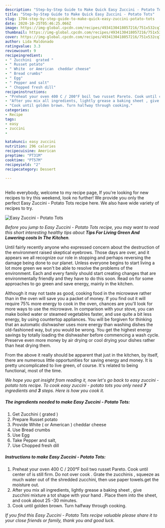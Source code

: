```yaml
---
description: "Step-by-Step Guide to Make Quick Easy Zuccini - Potato Tots"
title: "Step-by-Step Guide to Make Quick Easy Zuccini - Potato Tots"
slug: 1704-step-by-step-guide-to-make-quick-easy-zuccini-potato-tots
date: 2020-10-25T05:46:25.066Z
image: https://img-global.cpcdn.com/recipes/4934130418057216/751x532cq70/easy-zuccini-potato-tots-recipe-main-photo.jpg
thumbnail: https://img-global.cpcdn.com/recipes/4934130418057216/751x532cq70/easy-zuccini-potato-tots-recipe-main-photo.jpg
cover: https://img-global.cpcdn.com/recipes/4934130418057216/751x532cq70/easy-zuccini-potato-tots-recipe-main-photo.jpg
author: Lida Maldonado
ratingvalue: 3.3
reviewcount: 9
recipeingredient:
- " Zucchini  grated "
- " Russet potato"
- " White  or American  cheddar cheese"
- " Bread crumbs"
- " Egg"
- " Pepper and salt"
- " Chopped fresh dill"
recipeinstructions:
- "Preheat your oven 400 C / 200°F boil two russet Pareto. Cook until center of is still firm. Do not over cook . Grate  the zucchinis , squeeze as much water out of the shredded zucchini, then use paper towels.get the moisture out."
- "After you mix all ingredients, lightly grease a baking sheet , give zucchini mixture a tot shape with your hand . Place them into the sheet, and cook about 25 -30 minutes."
- "Cook until golden brown. Turn halfway through cooking."
categories:
- Recipe
tags:
- easy
- zuccini
- 

katakunci: easy zuccini  
nutrition: 296 calories
recipecuisine: American
preptime: "PT31M"
cooktime: "PT57M"
recipeyield: "2"
recipecategory: Dessert

---
```

<br>
Hello everybody, welcome to my recipe page, If you're looking for new recipes to try this weekend, look no further! We provide you only the perfect Easy Zuccini - Potato Tots recipe here. We also have wide variety of recipes to try.
<br>


![Easy Zuccini - Potato Tots](https://img-global.cpcdn.com/recipes/4934130418057216/751x532cq70/easy-zuccini-potato-tots-recipe-main-photo.jpg)

<i>Before you jump to Easy Zuccini - Potato Tots recipe, you may want to read this short interesting healthy tips about 
<strong>Tips For Living Green And Lowering costs In The Kitchen</strong>.</i>
</br>

Until fairly recently anyone who expressed concern about the destruction of the environment raised skeptical eyebrows. Those days are over, and it appears we all recognize our role in stopping and perhaps reversing the damage being done to our planet. Unless everyone begins to start living a lot more green we won't be able to resolve the problems of the environment. Each and every family should start creating changes that are environmentally friendly and they have to do this soon. Read on for some approaches to go green and save energy, mainly in the kitchen.

Although it may not taste as good, cooking food in the microwave rather than in the oven will save you a packet of money. If you find out it will require 75% more energy to cook in the oven, chances are you'll look for more ways to use the microwave. In comparison with your stove, you can make boiled water or steamed vegetables faster, and use quite a bit less energy, by using countertop appliances. You will be forgiven for thinking that an automatic dishwasher uses more energy than washing dishes the old-fashioned way, but you would be wrong. You get the highest energy savings by totally loading the dishwasher before commencing a wash cycle. Preserve even more money by air drying or cool drying your dishes rather than heat drying them.

From the above it really should be apparent that just in the kitchen, by itself, there are numerous little opportunities for saving energy and money. It is pretty uncomplicated to live green, of course. It's related to being functional, most of the time.


<i>We hope you got insight from reading it, now let's go back to easy zuccini - potato tots recipe. To cook easy zuccini - potato tots you only need <strong>7</strong> ingredients and <strong>3</strong> steps. Here is how you cook it.
</i>

##### The ingredients needed to make Easy Zuccini - Potato Tots:

1. Get  Zucchini ( grated )
1. Prepare  Russet potato
1. Provide  White ( or American ) cheddar cheese
1. Use  Bread crumbs
1. Use  Egg
1. Take  Pepper and salt,
1. Use  Chopped fresh dill


##### Instructions to make Easy Zuccini - Potato Tots:

1. Preheat your oven 400 C / 200°F boil two russet Pareto. Cook until center of is still firm. Do not over cook . Grate  the zucchinis , squeeze as much water out of the shredded zucchini, then use paper towels.get the moisture out.
1. After you mix all ingredients, lightly grease a baking sheet , give zucchini mixture a tot shape with your hand . Place them into the sheet, and cook about 25 -30 minutes.
1. Cook until golden brown. Turn halfway through cooking.


<i>If you find this Easy Zuccini - Potato Tots recipe valuable please share it to your close friends or family, thank you and good luck.</i>
